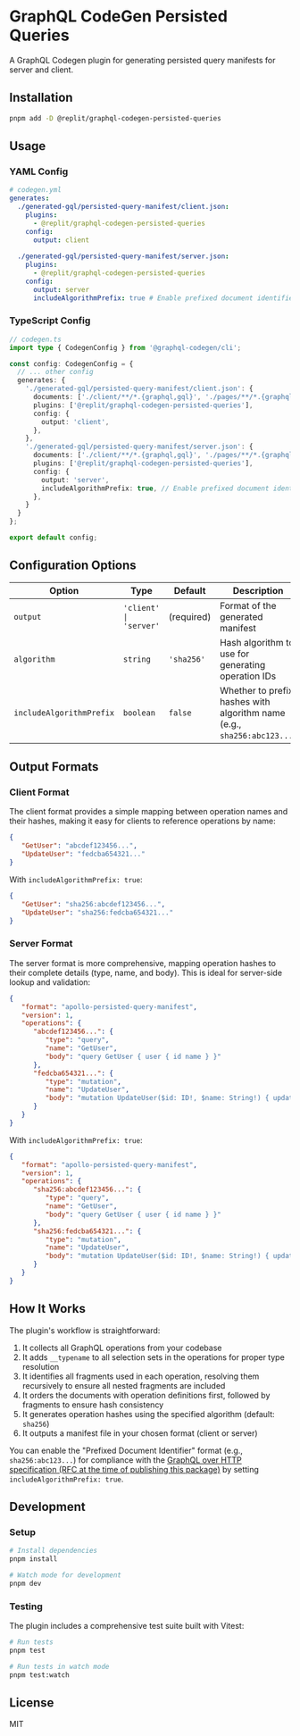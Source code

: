 # GraphQL CodeGen Persisted Queries

A GraphQL Codegen plugin for generating persisted query manifests for server and client.

## Installation

```bash
pnpm add -D @replit/graphql-codegen-persisted-queries
```

## Usage

### YAML Config

```yml
# codegen.yml
generates:
  ./generated-gql/persisted-query-manifest/client.json:
    plugins:
      - @replit/graphql-codegen-persisted-queries
    config:
      output: client
      
  ./generated-gql/persisted-query-manifest/server.json:
    plugins:
      - @replit/graphql-codegen-persisted-queries
    config:
      output: server
      includeAlgorithmPrefix: true # Enable prefixed document identifiers for compliance with GraphQL over HTTP spec
```

### TypeScript Config

```typescript
// codegen.ts
import type { CodegenConfig } from '@graphql-codegen/cli';

const config: CodegenConfig = {
  // ... other config
  generates: {
    './generated-gql/persisted-query-manifest/client.json': {
      documents: ['./client/**/*.{graphql,gql}', './pages/**/*.{graphql,gql}'],
      plugins: ['@replit/graphql-codegen-persisted-queries'],
      config: {
        output: 'client',
      },
    },
    './generated-gql/persisted-query-manifest/server.json': {
      documents: ['./client/**/*.{graphql,gql}', './pages/**/*.{graphql,gql}'],
      plugins: ['@replit/graphql-codegen-persisted-queries'],
      config: {
        output: 'server',
        includeAlgorithmPrefix: true, // Enable prefixed document identifiers for compliance with GraphQL over HTTP spec
      },
    }
  }
};

export default config;
```

## Configuration Options

| Option                  | Type                   | Default    | Description                                                            |
|-------------------------|------------------------|------------|------------------------------------------------------------------------|
| `output`                | `'client' \| 'server'` | (required) | Format of the generated manifest                                       |
| `algorithm`             | `string`               | `'sha256'` | Hash algorithm to use for generating operation IDs                     |
| `includeAlgorithmPrefix`| `boolean`              | `false`    | Whether to prefix hashes with algorithm name (e.g., `sha256:abc123...`) |

## Output Formats

### Client Format

The client format provides a simple mapping between operation names and their hashes, making it easy for clients to reference operations by name:

```json
{
   "GetUser": "abcdef123456...",
   "UpdateUser": "fedcba654321..."
}
```

With `includeAlgorithmPrefix: true`:

```json
{
   "GetUser": "sha256:abcdef123456...",
   "UpdateUser": "sha256:fedcba654321..."
}
```

### Server Format

The server format is more comprehensive, mapping operation hashes to their complete details (type, name, and body). This is ideal for server-side lookup and validation:

```json
{
   "format": "apollo-persisted-query-manifest",
   "version": 1,
   "operations": {
      "abcdef123456...": {
         "type": "query",
         "name": "GetUser",
         "body": "query GetUser { user { id name } }"
      },
      "fedcba654321...": {
         "type": "mutation",
         "name": "UpdateUser",
         "body": "mutation UpdateUser($id: ID!, $name: String!) { updateUser(id: $id, name: $name) { id name } }"
      }
   }
}
```

With `includeAlgorithmPrefix: true`:

```json
{
   "format": "apollo-persisted-query-manifest",
   "version": 1,
   "operations": {
      "sha256:abcdef123456...": {
         "type": "query",
         "name": "GetUser",
         "body": "query GetUser { user { id name } }"
      },
      "sha256:fedcba654321...": {
         "type": "mutation",
         "name": "UpdateUser",
         "body": "mutation UpdateUser($id: ID!, $name: String!) { updateUser(id: $id, name: $name) { id name } }"
      }
   }
}
```

## How It Works

The plugin's workflow is straightforward:

1. It collects all GraphQL operations from your codebase
2. It adds `__typename` to all selection sets in the operations for proper type resolution
3. It identifies all fragments used in each operation, resolving them recursively to ensure all nested fragments are included
4. It orders the documents with operation definitions first, followed by fragments to ensure hash consistency
5. It generates operation hashes using the specified algorithm (default: `sha256`)
6. It outputs a manifest file in your chosen format (client or server)

You can enable the "Prefixed Document Identifier" format (e.g., `sha256:abc123...`) for compliance with the [GraphQL over HTTP specification (RFC at the time of publishing this package)](https://github.com/graphql/graphql-over-http/blob/52d56fb36d51c17e08a920510a23bdc2f6a720be/spec/Appendix%20A%20--%20Persisted%20Documents.md#sha256-hex-document-identifier) by setting `includeAlgorithmPrefix: true`.

## Development

### Setup

```bash
# Install dependencies
pnpm install

# Watch mode for development
pnpm dev
```

### Testing

The plugin includes a comprehensive test suite built with Vitest:

```bash
# Run tests
pnpm test

# Run tests in watch mode
pnpm test:watch
```

## License

MIT
